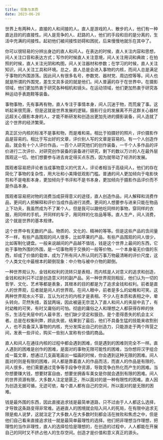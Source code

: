 ```yaml
---
title: 现象与本质
date: 2023-06-28
---
```


世界上有两种人，直接的人和间接的人。直人是游戏的人、散步的人，他们有一种直达目的的直接性。间人是竞争的人、赶路的人，他们的手段和目的是分离的，生活中充满的间接性。起初他们被间接性妨碍和困扰，后来慢慢地就乐在其中了。
<!-- more -->

你可以很轻易的分辨出身边的直人和间人。在表达的时候，直人关注内容和思想，间人关注口音和表达方式；写作的时候直人关注意境，间人关注用词和典故；在拍照的时候，直人关注光阴和构图，间人关注器材和参数；在学习的时候，直人关注知识，间人关注工具和环境。总之，直人总是会进入事物的内核，而间人总是满足于事物的外围游荡。因此间人有很多名号，参数党、器材党、周边控等等。间人也就是所谓的外围党，差生文具多说的就是他们。间人普遍的存于在世界中。在摄影领域，他们更加热衷于研究各种相机和镜头。在运动领域，他们更加热衷于研究各种运动手表跑鞋等装备。

事物事物，先有事再有物，直人专注于事情本身，间人沉迷于物，而荒废了事。这听起来很荒唐，但是这就是世界发展的逻辑，摄影行业的发展离不开这群关心器材远超关心摄影本身的人，才能不断研发和创造出更加先进的摄影装备，间人造就了这个世界的经济繁荣。

真正区分内核的标准不是事和物，而是难和易。相比于拍摄好的照片，评价摄影作品是容易的。相比于写出好的文章，评价别人写的文章是容易的。有一个人创造作品，就会有十个人评价作品，一百个人研究他们的创作装备，一千个人多作品的评价进行二次评价、对研究创作装备的装备进行研究，剩下的数以万计的人在最外层围观这一切。他们想要参与进去肯定得买点东西，因为就带动了经济的发展。

围观者容易把评论者当成事物意义的代言人，评论者相当于高级间人，他们的存在简化了事物的复杂性，用大壮和小美降低观影门槛。普通的间人更加倾向于电影快剪和不是电影本身，更加倾向于书评和不是书本身，更加倾向于摄影作品评价而不是作品本身。

围观者容易把对物的消费当成获得意义的途径，直人创造作品，间人解释和消费作品，更间的人把解释和评价当成作品进行消费。更间的人想要参与进来只能在物品上下功夫，我虽然成为不了某个人，但是我可以跟他吃同样的事物，穿同样的衣服，用同样的手机，开同样的车子，用同样的化妆品等等。直人生产，间人消费，这个就是世界的基本规律。

这个世界中有无数的产品，物质的、文化的、精神的等等。但是这些产品的含间量不一样，有些产品围观的间人很多，比如苹果的产品，有些产品围观的间人很少，比如客制化键盘。一般来说越间的产品越不值钱，钱是这个世界上最间的东西，它处于事物外围的外围，是一切事物用于交换的一般等价物。一个本身毫无价值的东西，却成了价值的载体，成为了所有间人所认同的万事万物最清晰的评价尺度，这个人类文化中最根本的颠倒现象：中介物与被中介物的颠倒。

一种世界观认为，金钱和权利的流转只是表相，而内核是人对意义的追求和创造，金钱和权利只不过是创造意义时的副产品。另一种世界观则相反，他们认为一切的哲学、文化、艺术等都是表象，其根本的目的都是为了追求金钱和权利。前者是直人的世界观，后者就是间人的世界观。在间人眼中，前者是多么的幼稚和可笑。这两种世界观水火不容，互认为对方的内核才是表相。不少人在本质和表相之中，晕头转向，茫然失措，首鼠两端，因此被逼无奈混入了直人和间人的夹层中去了，有时幼稚的可笑，有时又庸俗的可怕。彻底的庸俗之人和理想之人都获得存粹的快乐，生活在夹层中的人最辛苦，他们缺少坚定和狠劲，是个患得患失的机会主义者。总是在权衡利弊，顾此失彼。结果到了最后，他们不具备生猛的技能来收割别人，也不具备深入事物的内核，充分发挥出自己的创造力，只能游走于两个阵营之间，发表一些评论，购买一些别人宣称有价值的商品。

直人和间人在通往内核的过程中都会遇到困难，但是遇到的困难则完全不一样。直人遇到的困难是创作的困难，是面对的事物无限可能性的困难，当你想将汉字组合成一篇文章，想通过几支画笔画出一幅画的时候，你会遇到这种无限的困难。间人面对的则是有限的困难，间人都是靠着直人的作品而活，而直人的作品是有限的，间人很多，他们需要通过竞争等手段争夺资源，导致竞争白热化而产生的困难。当你想要赚大钱，想要财富自由，想要坐拥香车美女是你就会遇到有限的困难。间人的世界资源有限，大多数人注定是匮乏，所以面对的是一种有限性的困难。直人因为创造无据可循，无迹可依，每个直人都有自己的空间，所以面对的是无限的困难。

钱是最外围的东西，因此直接追求钱是最简单道路，只不过由于人人都这么选择，才导致这条路变得非常难。逃避直人的困境就会陷入间人的死局，在有限中追求无限是痴人说梦，这就注定了大多数人在大多数时刻都会活在挫败和焦虑之中，但是他们自己看来直接追求钱一就是最简单最理性的选择。他们把非理想当作理想，把理性的当作非理性，直人的选择恰恰是理想的，在创造的过程中，人人都能在开展自己的同时又不挤占他人的生存空间。创造才是价值和意义真正的源头。